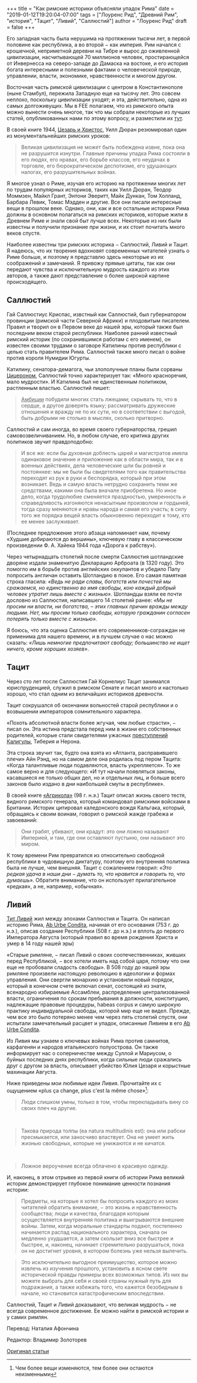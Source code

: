 +++
title = "Как римские историки объясняли упадок Рима"
date = "2019-01-12T19:20:04-07:00"
tags = ["Лоуренс Рид", "Древний Рим", "история", "Тацит", "Ливий", "Саллюстий"]
author = "Лоуренс Рид"
draft = false
+++

Его западная часть была нерушима на протяжении тысячи лет, в первой половине как республика, а во второй − как империя. Рим начался с крошечной, неприметной деревни на Тибре и вырос до оживленной цивилизации, насчитывающей 70 миллионов человек, простирающейся от Инвернесса на северо-западе до Дамаска на востоке, и его история богата интересными и полезными фактами о человеческой природе, управлении, власти, экономике, нравственности и многом другом.

Восточная часть римской цивилизации с центром в Константинополе (ныне Стамбул), пережила Западную еще на тысячу лет. Это совсем неплохо, поскольку цивилизации уходят; и эта, действительно, одна из самых долгоживущих. Мы в FEE полагаем, что из римского опыта можно вынести очень многое, так что мы собрали некоторые из лучших статей, опубликованных нами по этому вопросу, и разместили их [тут](www.fee.org/rome).

В своей книге 1944, [Цезарь и Христос](https://amzn.to/2yLXrZS), Уилл Дюран резюмировал один из монументальнейших римских уроков:

> Великая цивилизация не может быть побеждена извне, пока она не разрушится изнутри. Главные причины упадка Рима состояли в его людях, его нравах, его борьбе классов, его неудачах в торговле, его бюрократическом деспотизме, его удушающих налогах, его разрушительных войнах.

Я многое узнал о Риме, изучая его историю на протяжении многих лет по трудам популярных историков, таких как Уилл Дюран, Теодор Моммзен, Майкл Грант, Энтони Эверитт, Майк Дункан, Том Холланд, Барбара Левик, Томас Мэдден и другие. Все они писали интересные вещи в прошлом веке. Однако, они, как и все остальные историки Рима должны в основном полагаться на римских историков, которые жили в Древнем Риме и знали свой быт лучше всех. Некоторые из них были известны и получили признание при жизни, и их стоит почитать много веков спустя.

Наиболее известны три римских историка − Саллюстий, Ливий и Тацит. Я надеюсь, что их творения вдохновят современных читателей узнать о Риме больше, и поэтому я представлю здесь некоторые из их соображений и замечаний. Я привожу прямые цитаты, так как они передают чувства и исключительную мудрость каждого из этих авторов, а также дают представление о более широкой картине происходящего.

## Саллюстий

Гай Саллюстиус Криспас, извстный как Саллюстий, был губернатором провинции (римской части Северной Африки) и плодовитым писателем. Правил и творил он в Первом веке до нашей эры, который также был последним веком старой республики. Наиболее ранний известный римский историк (по сохранившимся работам с его именем), он известен своими трудами о заговоре Катилины против республики с целью стать правителем Рима. Саллюстий также много писал о войне против короля Нумидии Югурты.

Катилину, сенатора-демагога, чьи злополучные планы были сорваны [Цицероном](https://fee.org/articles/enemy-of-the-state-friend-of-liberty/), Саллюстий точно характеризует так: «Много красноречия, мало мудрости». И Катилина был не единственным политиком, растленным властью. Саллюстий пишет:

> <u>Амбиции</u> побудили многих стать лжецами; скрывать то, что в сердце, а другое доверять языку; рассматривать дружеские отношения и вражду не по их сути, но в соответствии с выгодой, быть добрыми не столько в мыслях, сколько притворно.

Саллюстий и сам иногда, во время своего губернаторства, грешил самовозвеличиванием. Но, в любом случае, его критика других политиков звучит правдоподобно:

> И все же: если бы духовная доблесть царей и магистратов имела одинаковое значение и приложение как в области мира, так и в военных действиях, дела человеческие шли бы ровней и постояннее: мы не были бы свидетелями того как правительства переходят из рук в руки и беспорядка, который при этом возникает. Ведь и самую власть нетрудно сохранить теми же средствами, какими она была вначале приобретена. Но иное дело, когда трудолюбие сменяется праздностью, умеренность и справедливость изгоняются ненасытным произволом и гордыней, тогда сразу меняются и нравы народа и самая его участь; в силу того же порядка вещей власть обыкновенно переходит к тому, кто ее менее заслуживает.

(Последнее предложение этого абзаца напоминает нам, почему «Худшие добираются до вершины», ключевую главу в классическом произведении Ф. А. Хайека 1944 года «Дорога к рабству»).

Через четырнадцать столетий после смерти Саллюстия шотландские дворяне издали знаменитую Декларацию Арброата (в 1320 году). Это помогло им в борьбе против английских оккупантов и убедило Папу попросить англичан оставить Шотландию в покое. Его самая памятная строка гласила: _«Ведь не ради славы, богатств или почестей мы сражаемся, но единственно во имя свободы, кою каждый добрый человек утратит лишь вместе с жизнью»._ Шотландцы взяли ее почти дословно из Саллюстия, написавшего 14 столетий ранее: _«Мы не просим ни власти, ни богатства, – этих главных причин вражды между людьми. Нет, мы просим только свободы, которую гражданин согласен потерять только вместе с жизнью»._

Я боюсь, что эта оценка Саллюстия его современников-сограждан не применима для нашего времени, и в лучшем случае о нас можно сказать: _«Лишь немногие предпочитают свободу; большинство не ищет ничего, кроме хороших хозяев»_.

## Тацит

Через сто лет после Саллюстия Гай Корнелиус Тацит занимался юриспруденцией, служил в римском Сенате и писал много и настолько хорошо, что стал одним из величайших историков древности.

Тацит сокрушался об окончании вольностей старой республики и о возвышении императоров сомнительного характера.

«Похоть абсолютной власти более жгучая, чем любые страсти», − писал он. Эта истина предстала перед ним в жизни его собственных родителей, которые стали свидетелями ужасных [преступлений Калигулы](https://fee.org/articles/caligula-plumbing-the-depths-of-ancient-tyranny), Тиберия и Нерона.

Эта строка звучит так, будто она взята из «Атланта, расправившего плечи» Айн Рэнд, но на самом деле она родилась под пером Тацита: «Когда талантливые люди подавляются, власть укрепляется». То же самое верно и для следующего: «И тут нача­ли появ­лять­ся законы, касавшиеся не только общих дел, но и отдель­ных лиц, и боль­ше все­го зако­нов было изда­но в дни наи­боль­шей сму­ты в рес­пуб­ли­ке».

В своей книге [«Агрикола»](https://www.amazon.com/gp/product/0521700299) (98 г. н.э.) Тацит описал жизнь своего тестя, видного римского генерала, который командовал римскими войсками в Британии. Историк цитировал каледонского вождя Кальгака, который, обращаясь к своим воинам, говорил о римской жажде грабежа и завоеваний:

> Они грабят, убивают, они крадут: это они ложно называют Империей, и там, где они оставляют пустыню, они называют это миром.

К тому времени Рим превратился из относительно свободной республики в чудовищную диктатуру, поэтому его внутренняя политика была не лучше, чем внешняя. Тацит с сожалением говорил: _«Это редкая удача в наши дни − думать то, что нравится и говорить то, что думаешь»._ Обратите внимание, что он использует прилагательное «редкая», а не, например, «обычная».

## Ливий

[Тит Ливий](https://ru.wikipedia.org/wiki/Тит_Ливий) жил между эпохами Саллюстия и Тацита. Он написал историю Рима, [Ab Urbe Condita](https://ru.wikipedia.org/wiki/История_от_основания_города), начиная от его основания (753 г. до н.э.), описав создание Республики (508 г. до н.э.) и вплоть до первого Императора Августа (который правил во время рождения Христа и умер в 14 году нашей эры)

«Старые римляне, − писал Ливий о своих соотечественниках, живших перед Республикой, − все хотели иметь над собой царя, потому что они еще не пробовали сладость свободы». В 508 году до нашей эры римляне произвели настоящую революцию в идеологии и формах управления. Они свергли монархию и установили новый порядок, который в конечном счете включал сенат, состоящий из знати, всенародно избираемые Ассамблеи, распределение централизованной власти, ограничения по срокам пребывания в должности, конституцию, надлежащие правовые процедуры, habeas corpus и самую широкую практику индивидуальной свободы, которой мир еще не видел. Прежде, чем все это было потеряно менее чем через пять столетий спустя, они испытали замечательный расцвет и упадок, описанные Ливием в его [Ab Urbe Condita](https://www.amazon.com/gp/product/0198146612/).

Из Ливия мы узнаем о ключевых войнах Рима против самнитов, карфагенян и народов итальянского полуострова. Он также информирует нас о соперничестве между Суллой и Мариусом, о буйных последних днях республики, когда сильные люди сражались друг с другом за власть, описывает убийство Юлия Цезаря и корыстные махинации Августа.

Ниже приведены мои любимые идеи Ливия. Прочитайте их с ощущением «plus ça change, plus c'est la même chose»[^fn1]:

> Люди слишком умны, только в том, чтобы перекладывать вину со своих плеч на другие.

<br>

> Такова природа толпы (ea natura multitudinis est): она или рабски пресмыкается, или заносчиво властвует. Она не умеет жить жизнью свободных, которые не унижаются и не кичатся.

<br>

> Ложное вероучение всегда облачено в красивую одежду.

И, наконец, в этом отрывке из первой книги об истории Рима великий историк демонстрирует глубокое понимание ценности познания истории:

> Предметы, на которые я хотел бы попросить каждого из моих читателей обратить внимание, − это жизнь и нравственность сообщества; люди и качества, благодаря которым осуществляется внутренняя политика и выигрываются внешние войны. Затем, когда моральные стандарты подают, постепенно начинается распад национального характера, сначала он медленно ухудшается, а затем скользит вниз все быстрее и быстрее, и, наконец, начинает стремительно разрушаться, пока он не достигнет уровня, в котором болезнь уже нельзя вылечить.

> Это исключительно выгодное преимущество, которое можно извлечь из изучения прошлого, установить в ясном свете исторической правды примеры всех возможных типов. Из них вы можете выбрать для себя и своей страны нужный путь для подражания, а также избежать того, что кажется безобидным в начале, но становится катастрофическим впоследствии.

Саллюстий, Тацит и Ливий доказывают, что великая мудрость − не всегда современное достижение. Ее можно найти в римской истории и у самих римлян.


Перевод: Наталия Афончина

Редактор: Владимир Золоторев

[Оригинал статьи](https://fee.org/articles/how-roman-historians-explained-the-fall-of-rome)

[^fn1]: Чем более вещи изменяются, тем более они остаются неизменными

